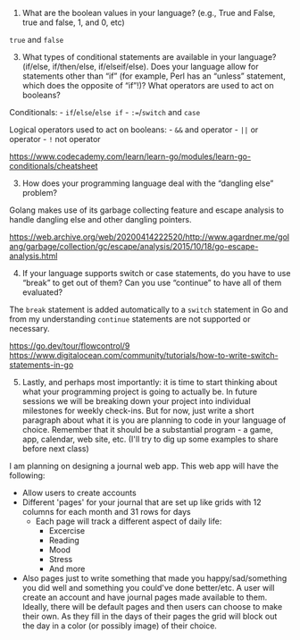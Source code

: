 1. What are the boolean values in your language? (e.g., True and False, true and false, 1, and 0,  etc)

`true` and `false`

3. What types of conditional statements are available in your language? (if/else, if/then/else, if/elseif/else). Does your language allow for statements other than “if” (for example, Perl has  an “unless” statement, which does the opposite of “if”!)? What operators are used to act on booleans?

Conditionals:
    - `if`/`else`/`else if`
    - `:=`/`switch` and `case`
  
  Logical operators used to act on booleans:
    - `&&` and operator
    - `||` or operator
    - `!` not operator

  https://www.codecademy.com/learn/learn-go/modules/learn-go-conditionals/cheatsheet

3. How does your programming language deal with the “dangling else” problem?

Golang makes use of its garbage collecting feature and escape analysis to handle dangling else and other dangling pointers.

  https://web.archive.org/web/20200414222520/http://www.agardner.me/golang/garbage/collection/gc/escape/analysis/2015/10/18/go-escape-analysis.html

4. If your language supports switch or case statements, do you have to use “break” to get out of  them? Can you use “continue” to have all of them evaluated?
 
  The `break` statement is added automatically to a `switch` statement in Go and from my understanding `continue` statements are not supported or necessary.

  https://go.dev/tour/flowcontrol/9
  https://www.digitalocean.com/community/tutorials/how-to-write-switch-statements-in-go

5. Lastly, and perhaps most importantly: it is time to start thinking about what your programming project is going to actually be. In future sessions we will be breaking down your project into individual milestones for weekly check-ins. But for now, just write a short paragraph about what it is you are planning to code in your language of choice. Remember that it should be a substantial program - a game, app, calendar, web site, etc. (I'll try to dig up some examples to share before next class)

I am planning on designing a journal web app. This web app will have the following:
  - Allow users to create accounts
  - Different 'pages' for your journal that are set up like grids with 12 columns for each month and 31 rows for days
    - Each page will track a different aspect of daily life:
      - Excercise
      - Reading
      - Mood
      - Stress
      - And more
  - Also pages just to write something that made you happy/sad/something you did well and something you could've done better/etc.
  A user will create an account and have journal pages made available to them. Ideally, there will be default pages and then users can choose to make their own. As they fill in the days of their pages the grid will block out the day in a color (or possibly image) of their choice.

